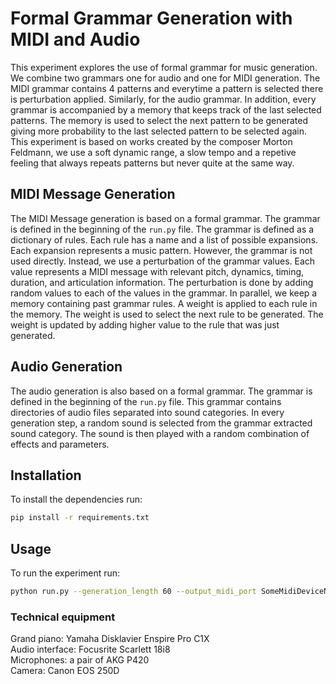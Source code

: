 # Formal Grammar Generation with MIDI and Audio

This experiment explores the use of formal grammar for music generation.
We combine two grammars one for audio and one for MIDI generation.
The MIDI grammar contains 4 patterns and everytime a pattern is selected there is perturbation applied.
Similarly, for the audio grammar. In addition, every grammar is accompanied by a memory that keeps track of the
last selected patterns. The memory is used to select the next pattern to be generated giving more probability to the
last selected pattern to be selected again. This experiment is based on works created by the composer
Morton Feldmann, we use a soft dynamic range, a slow tempo and a repetive feeling that always repeats patterns but never quite at the same way.


## MIDI Message Generation

The MIDI Message generation is based on a formal grammar. The grammar is defined in the beginning of the `run.py` file.
The grammar is defined as a dictionary of rules. Each rule has a name and a list of possible expansions.
Each expansion represents a music pattern.
However, the grammar is not used directly. Instead, we use a perturbation of the grammar values.
Each value represents a MIDI message with relevant pitch, dynamics, timing, duration, and articulation information.
The perturbation is done by adding random values to each of the values in the grammar.
In parallel, we keep a memory containing past grammar rules. A weight is applied to each rule in the memory.
The weight is used to select the next rule to be generated. 
The weight is updated by adding higher value to the rule that was just generated.

## Audio Generation

The audio generation is also based on a formal grammar. The grammar is defined in the beginning of the `run.py` file.
This grammar contains directories of audio files separated into sound categories. In every generation step, 
a random sound is selected from the grammar extracted sound category. The sound is then played with a random combination
of effects and parameters.


## Installation

To install the dependencies run:

```bash
pip install -r requirements.txt
```

## Usage

To run the experiment run:

```bash
python run.py --generation_length 60 --output_midi_port SomeMidiDeviceName
```

### Technical equipment

Grand piano: Yamaha Disklavier Enspire Pro C1X  
Audio interface: Focusrite Scarlett 18i8  
Microphones: a pair of AKG P420  
Camera: Canon EOS 250D  